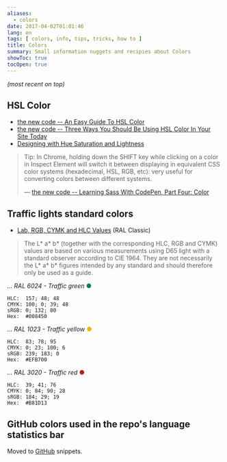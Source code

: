 ```yaml
---
aliases:
  - colors
date: 2017-04-02T01:01:46
lang: en
tags: [ colors, info, tips, tricks, how to ]
title: Colors
summary: Small information nuggets and recipies about Colors
showToc: true
tocOpen: true
---
```


*(most recent on top)*

## HSL Color

* [the new code -- An Easy Guide To HSL Color](http://thenewcode.com/61/An-Easy-Guide-To-HSL-Color-In-CSS3)
* [the new code -- Three Ways You Should Be Using HSL Color In Your Site Today](https://thenewcode.com/576/Three-Ways-You-Should-Be-Using-HSL-Color-In-Your-Site-Today)
* [Designing with Hue Saturation and Lightness](http://articles.dappergentlemen.com/2015/01/22/hsl/)

> Tip: In Chrome, holding down the SHIFT key while clicking on a color in
> Inspect Element will switch it between displaying in equivalent CSS
> color systems (hexadecimal, HSL, RGB, etc): very useful for converting
> colors between different systems.
>
> — [the new code -- Learning Sass With CodePen, Part Four: Color](https://thenewcode.com/982/Learning-Sass-With-CodePen-Part-Four-Color)

## Traffic lights standard colors

* [Lab, RGB, CYMK and HLC Values](http://www.e-paint.co.uk/Lab_values.asp) (RAL Classic)

> The L* a* b* (together with the corresponding HLC, RGB and CYMK) values are based on various measurements using D65 light with a standard observer according to CIE 1964. They are not necessarily the L* a* b* figures intended by any standard and should therefore only be used as a guide.

*… RAL 6024 - Traffic green* <span style="color: #008450">●</span>

```text
HLC:  157; 48; 48
CMYK: 100; 0; 39; 48
sRGB: 0; 132; 80
Hex:  #008450
```

*… RAL 1023 - Traffic yellow* <span style="color: #EFB700">●</span>

```text
HLC:  83; 78; 95
CMYK: 0; 23; 100; 6
sRGB: 239; 183; 0
Hex:  #EFB700
```

*… RAL 3020 - Traffic red* <span style="color: #B81D13">●</span>

```text
HLC:  39; 41; 76
CMYK: 0; 84; 90; 28
sRGB: 184; 29; 19
Hex:  #B81D13
```

## GitHub colors used in the repo's language statistics bar

Moved to [GitHub](/github#github-colors-used-in-the-repos-language-statistics-bar) snippets.
